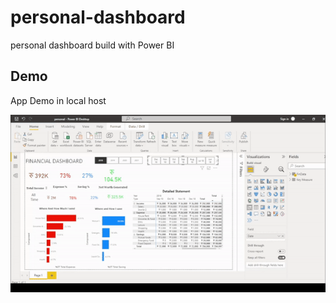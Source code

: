 # personal-dashboard
personal dashboard build with Power BI
## Demo

App Demo in local host

![App Demo](personal_finanace.gif)
